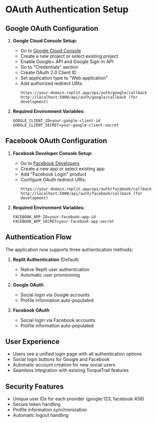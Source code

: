 # OAuth Authentication Setup

## Google OAuth Configuration

1. **Google Cloud Console Setup:**
   - Go to [Google Cloud Console](https://console.cloud.google.com/)
   - Create a new project or select existing project
   - Enable Google+ API and Google Sign-In API
   - Go to "Credentials" section
   - Create OAuth 2.0 Client ID
   - Set application type to "Web application"
   - Add authorized redirect URIs:
     ```
     https://your-domain.replit.app/api/auth/google/callback
     http://localhost:5000/api/auth/google/callback (for development)
     ```

2. **Required Environment Variables:**
   ```
   GOOGLE_CLIENT_ID=your-google-client-id
   GOOGLE_CLIENT_SECRET=your-google-client-secret
   ```

## Facebook OAuth Configuration

1. **Facebook Developer Console Setup:**
   - Go to [Facebook Developers](https://developers.facebook.com/)
   - Create a new app or select existing app
   - Add "Facebook Login" product
   - Configure OAuth redirect URIs:
     ```
     https://your-domain.replit.app/api/auth/facebook/callback
     http://localhost:5000/api/auth/facebook/callback (for development)
     ```

2. **Required Environment Variables:**
   ```
   FACEBOOK_APP_ID=your-facebook-app-id
   FACEBOOK_APP_SECRET=your-facebook-app-secret
   ```

## Authentication Flow

The application now supports three authentication methods:

1. **Replit Authentication** (Default)
   - Native Replit user authentication
   - Automatic user provisioning

2. **Google OAuth**
   - Social login via Google accounts
   - Profile information auto-populated

3. **Facebook OAuth**
   - Social login via Facebook accounts
   - Profile information auto-populated

## User Experience

- Users see a unified login page with all authentication options
- Social login buttons for Google and Facebook
- Automatic account creation for new social users
- Seamless integration with existing TorqueTrail features

## Security Features

- Unique user IDs for each provider (google:123, facebook:456)
- Secure token handling
- Profile information synchronization
- Automatic logout handling
